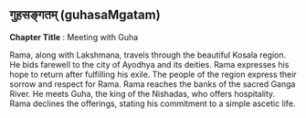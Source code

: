 ## गुहसङ्गतम् (guhasaMgatam)
**Chapter Title** : Meeting with Guha

Rama, along with Lakshmana, travels through the beautiful Kosala region. He bids farewell to the city of Ayodhya and its deities. Rama expresses his hope to return after fulfilling his exile. The people of the region express their sorrow and respect for Rama. Rama reaches the banks of the sacred Ganga River. He meets Guha, the king of the Nishadas, who offers hospitality. Rama declines the offerings, stating his commitment to a simple ascetic life.